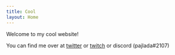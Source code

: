```yaml
---
title: Cool
layout: Home
---
```


Welcome to my cool website!

You can find me over at [twitter](https://twitter.com/pajlada) or [twitch](https://twitch.tv/pajlada) or discord (pajlada#2107)

